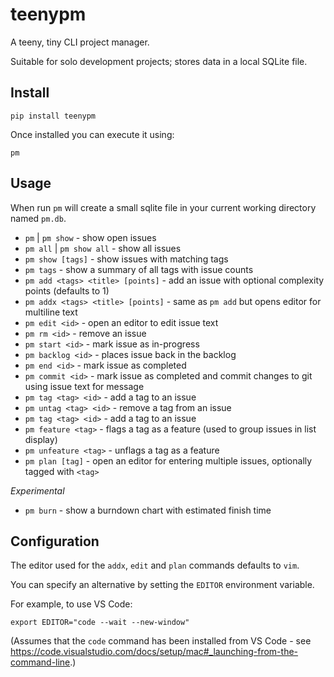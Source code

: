 # teenypm
A teeny, tiny CLI project manager.

Suitable for solo development projects; stores data in a local SQLite file.

## Install

`pip install teenypm`

Once installed you can execute it using:

`pm`

## Usage

When run `pm` will create a small sqlite file in your current working directory named `pm.db`.

* `pm` | `pm show` - show open issues
* `pm all` | `pm show all` - show all issues
* `pm show [tags]` - show issues with matching tags
* `pm tags` - show a summary of all tags with issue counts
* `pm add <tags> <title> [points]` - add an issue with optional complexity points (defaults to 1)
* `pm addx <tags> <title> [points]` - same as `pm add` but opens editor for multiline text
* `pm edit <id>` - open an editor to edit issue text
* `pm rm <id>` - remove an issue
* `pm start <id>` - mark issue as in-progress
* `pm backlog <id>` - places issue back in the backlog
* `pm end <id>` - mark issue as completed
* `pm commit <id>` - mark issue as completed and commit changes to git using issue text for message
* `pm tag <tag> <id>` - add a tag to an issue
* `pm untag <tag> <id>` - remove a tag from an issue
* `pm tag <tag> <id>` - add a tag to an issue
* `pm feature <tag>` - flags a tag as a feature (used to group issues in list display)
* `pm unfeature <tag>` - unflags a tag as a feature
* `pm plan [tag]` - open an editor for entering multiple issues, optionally tagged with `<tag>`

*Experimental*

* `pm burn` - show a burndown chart with estimated finish time

## Configuration

The editor used for the `addx`, `edit` and `plan` commands defaults to `vim`.

You can specify an alternative by setting the `EDITOR` environment variable.

For example, to use VS Code:

`export EDITOR="code --wait --new-window"`

(Assumes that the `code` command has been installed from VS Code - see https://code.visualstudio.com/docs/setup/mac#_launching-from-the-command-line.)
